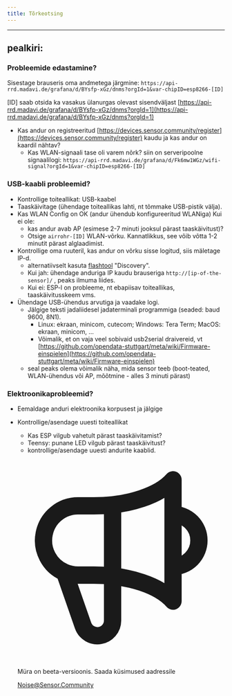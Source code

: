```yaml
---
title: Tõrkeotsing
---
```


---
pealkiri:
---

### Probleemide edastamine?
Sisestage brauseris oma andmetega järgmine:
`https://api-rrd.madavi.de/grafana/d/BYsfp-xGz/dnms?orgId=1&var-chipID=esp8266-[ID]`

[ID] saab otsida ka vasakus ülanurgas olevast sisendväljast [https://api-rrd.madavi.de/grafana/d/BYsfp-xGz/dnms?orgId=1](https://api-rrd.madavi.de/grafana/d/BYsfp-xGz/dnms?orgId=1)

* Kas andur on registreeritud [https://devices.sensor.community/register](https://devices.sensor.community/register) kaudu ja kas andur on kaardil nähtav?
  * Kas WLAN-signaali tase oli varem nõrk?
    siin on serveripoolne signaalilogi: `https://api-rrd.madavi.de/grafana/d/Fk6mw1WGz/wifi-signal?orgId=1&var-chipID=esp8266-[ID]`



### USB-kaabli probleemid?
* Kontrollige toiteallikat: USB-kaabel
* Taaskäivitage (ühendage toiteallikas lahti, nt tõmmake USB-pistik välja).
* Kas WLAN Config on OK (andur ühendub konfigureeritud WLANiga) Kui ei ole:
  * kas andur avab AP (esimese 2-7 minuti jooksul pärast taaskäivitust)?
  * Otsige `airrohr-[ID]` WLAN-võrku. Kannatlikkus, see võib võtta 1-2 minutit pärast alglaadimist.
* Kontrollige oma ruuteril, kas andur on võrku sisse logitud, siis mäletage IP-d.
  * alternatiivselt kasuta [flashtool](https://github.com/opendata-stuttgart/airrohr-firmware-flasher//) "Discovery".
  * Kui jah: ühendage anduriga IP kaudu brauseriga `http://[ip-of-the-sensor]/` , peaks ilmuma liides.
  * Kui ei: ESP-l on probleeme, nt ebapiisav toiteallikas, taaskäivitusskeem vms.
* Ühendage USB-ühendus arvutiga ja vaadake logi.
  * Jälgige teksti jadaliidesel jadaterminali programmiga (seaded: baud 9600, 8N1).
    * Linux: ekraan, minicom, cutecom; Windows: Tera Term; MacOS: ekraan, minicom, ...
    * Võimalik, et on vaja veel sobivaid usb2serial draivereid, vt [https://github.com/opendata-stuttgart/meta/wiki/Firmware-einspielen](https://github.com/opendata-stuttgart/meta/wiki/Firmware-einspielen)
  * seal peaks olema võimalik näha, mida sensor teeb (boot-teated, WLAN-ühendus või AP, mõõtmine - alles 3 minuti pärast)

### Elektroonikaprobleemid?
* Eemaldage anduri elektroonika korpusest ja jälgige
* Kontrollige/asendage uuesti toiteallikat
  * Kas ESP vilgub vahetult pärast taaskäivitamist?
  * Teensy: punane LED vilgub pärast taaskäivitust?
  * kontrollige/asendage uuesti andurite kaablid.




  <div class="max-w-screen-xl mx-auto pt-5">
      <div class="p-2 rounded-lg bg-indigo-100 shadow-lg sm:p-3">
      <div class="flex items-center">
            <span class="p-2 rounded-lg bg-indigo-500">
              <svg class="h-8 w-8 text-white" fill="none" viewBox="0 0 24 24" stroke="currentColor">
                <path stroke-linecap="round" stroke-linejoin="round" stroke-width="2" d="M11 5.882V19.24a1.76 1.76 0 01-3.417.592l-2.147-6.15M18 13a3 3 0 100-6M5.436 13.683A4.001 4.001 0 017 6h1.832c4.1 0 7.625-1.234 9.168-3v14c-1.543-1.766-5.067-3-9.168-3H7a3.988 3.988 0 01-1.564-.317z" />
              </svg>
            </span>
        <div class="flex flex-wrap">
          <div class="flex-wrap flex">
            <p class="pt-1 text-indigo-700 font-medium">
                Müra on beeta-versioonis. Saada küsimused aadressile</p>
          <a href="mailto:Noise@Sensor.Community" class="ml-1 font-medium underline text-white hover:text-yellow-600">
                  Noise@Sensor.Community</a>
          </div>
           </div>
      </div>
    </div>
  </div>
